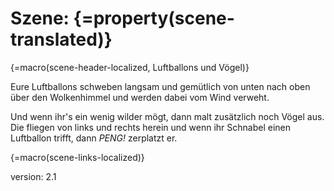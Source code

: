 # Szene: {=property(scene-translated)}

{=macro(scene-header-localized, Luftballons und Vögel)}

Eure Luftballons schweben langsam und gemütlich von unten nach oben über den Wolkenhimmel und werden dabei vom Wind verweht.

Und wenn ihr's ein wenig wilder mögt, dann malt zusätzlich noch Vögel aus. Die fliegen von links und rechts herein und wenn ihr Schnabel einen Luftballon trifft, dann *PENG!* zerplatzt er.

{=macro(scene-links-localized)}


version: 2.1
